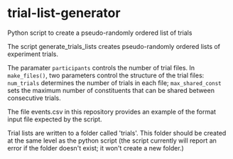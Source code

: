 # trial-list-generator
Python script to create a pseudo-randomly ordered list of trials

The script generate_trials_lists creates pseudo-randomly ordered lists of experiment trials. 

The paramater `participants` controls the number of trial files.
In `make_files()`, two parameters control the structure of the trial files: `num_trials` determines the number of trials in each file; `max_shared_const` sets the maximum number of constituents that can be shared between consecutive trials.

The file events.csv in this repository provides an example of the format input file expected by the script.

Trial lists are written to a folder called 'trials'. This folder should be created at the same level as the python script (the script currently will report an error if the folder doesn't exist; it won't create a new folder.)
